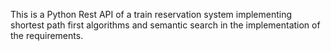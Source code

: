 This is a Python Rest API of a train reservation system implementing shortest path first algorithms and semantic search in the implementation of the requirements. 
